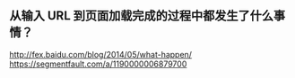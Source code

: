 
## 从输入 URL 到页面加载完成的过程中都发生了什么事情？
http://fex.baidu.com/blog/2014/05/what-happen/
https://segmentfault.com/a/1190000006879700